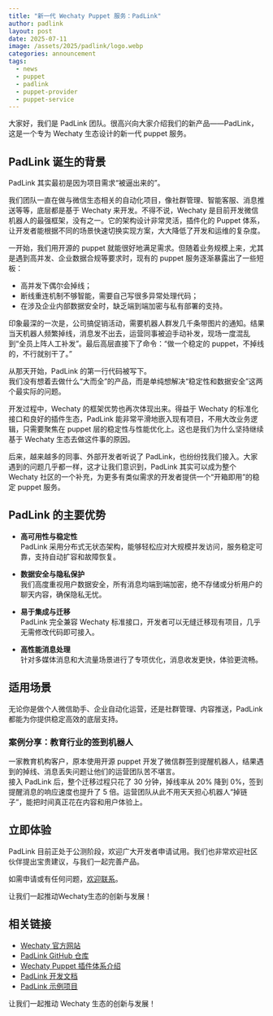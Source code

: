 ```yaml
---
title: "新一代 Wechaty Puppet 服务：PadLink"
author: padlink
layout: post
date: 2025-07-11
image: /assets/2025/padlink/logo.webp
categories: announcement
tags:
  - news
  - puppet
  - padlink
  - puppet-provider
  - puppet-service
---
```


大家好，我们是 PadLink 团队。很高兴向大家介绍我们的新产品——PadLink，这是一个专为 Wechaty 生态设计的新一代 puppet 服务。

## PadLink 诞生的背景

PadLink 其实最初是因为项目需求“被逼出来的”。

我们团队一直在做与微信生态相关的自动化项目，像社群管理、智能客服、消息推送等等，底层都是基于 Wechaty 来开发。不得不说，Wechaty 是目前开发微信机器人的最强框架，没有之一。它的架构设计非常灵活，插件化的 Puppet 体系，让开发者能根据不同的场景快速切换实现方案，大大降低了开发和运维的复杂度。

一开始，我们用开源的 puppet 就能很好地满足需求。但随着业务规模上来，尤其是遇到高并发、企业数据合规等要求时，现有的 puppet 服务逐渐暴露出了一些短板：

- 高并发下偶尔会掉线；
- 断线重连机制不够智能，需要自己写很多异常处理代码；
- 在涉及企业内部数据安全时，缺乏端到端加密与私有部署的支持。

印象最深的一次是，公司搞促销活动，需要机器人群发几千条带图片的通知。结果当天机器人频繁掉线，消息发不出去，运营同事被迫手动补发，现场一度混乱到“全员上阵人工补发”。最后高层直接下了命令：“做一个稳定的 puppet，不掉线的，不行就别干了。”

从那天开始，PadLink 的第一行代码被写下。  
我们没有想着去做什么“大而全”的产品，而是单纯想解决“稳定性和数据安全”这两个最实际的问题。

开发过程中，Wechaty 的框架优势也再次体现出来。得益于 Wechaty 的标准化接口和良好的插件生态，PadLink 能非常平滑地嵌入现有项目，不用大改业务逻辑，只需要聚焦在 puppet 层的稳定性与性能优化上。这也是我们为什么坚持继续基于 Wechaty 生态去做这件事的原因。

后来，越来越多的同事、外部开发者听说了 PadLink，也纷纷找我们接入。大家遇到的问题几乎都一样，这才让我们意识到，PadLink 其实可以成为整个 Wechaty 社区的一个补充，为更多有类似需求的开发者提供一个“开箱即用”的稳定 puppet 服务。

## PadLink 的主要优势

- **高可用性与稳定性**  
  PadLink 采用分布式无状态架构，能够轻松应对大规模并发访问，服务稳定可靠，支持自动扩容和故障恢复。

- **数据安全与隐私保护**  
  我们高度重视用户数据安全，所有消息均端到端加密，绝不存储或分析用户的聊天内容，确保隐私无忧。

- **易于集成与迁移**  
  PadLink 完全兼容 Wechaty 标准接口，开发者可以无缝迁移现有项目，几乎无需修改代码即可接入。

- **高性能消息处理**  
  针对多媒体消息和大流量场景进行了专项优化，消息收发更快，体验更流畅。

## 适用场景

无论你是做个人微信助手、企业自动化运营，还是社群管理、内容推送，PadLink 都能为你提供稳定高效的底层支持。

### 案例分享：教育行业的签到机器人

一家教育机构客户，原本使用开源 puppet 开发了微信群签到提醒机器人，结果遇到的掉线、消息丢失问题让他们的运营团队苦不堪言。  
接入 PadLink 后，整个迁移过程只花了 30 分钟，掉线率从 20% 降到 0%，签到提醒消息的响应速度也提升了 5 倍。运营团队从此不用天天担心机器人“掉链子”，能把时间真正花在内容和用户体验上。

## 立即体验

  PadLink 目前正处于公测阶段，欢迎广大开发者申请试用。我们也非常欢迎社区伙伴提出宝贵建议，与我们一起完善产品。

  如需申请或有任何问题，[欢迎联系](mailto:padlink001@gmail.com)。

  让我们一起推动Wechaty生态的创新与发展！

## 相关链接
- [Wechaty 官方网站](https://wechaty.js.org/)
- [PadLink GitHub 仓库](https://github.com/padlink/wechaty-puppet-padlink)
- [Wechaty Puppet 插件体系介绍](https://wechaty.js.org/docs/puppet-overview/)
- [PadLink 开发文档](https://github.com/padlink/wechaty-puppet-padlink)
- [PadLink 示例项目](https://github.com/padlink/wechaty-puppet-padlink-demo)

让我们一起推动 Wechaty 生态的创新与发展！
